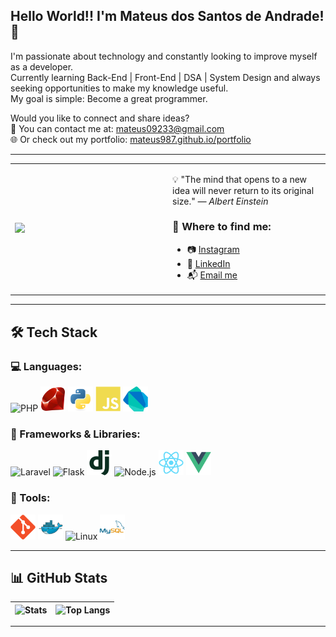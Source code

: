 ## Hello World!! I'm Mateus dos Santos de Andrade! 👋

I'm passionate about technology and constantly looking to improve myself as a developer.  
Currently learning Back-End | Front-End | DSA | System Design and always seeking opportunities to make my knowledge useful.  
My goal is simple: Become a great programmer.

Would you like to connect and share ideas?  
📩 You can contact me at: mateus09233@gmail.com  
🌐 Or check out my portfolio: [mateus987.github.io/portfolio](https://mateus987.github.io/portfolio/)

---

<table border="0" cellspacing="0" cellpadding="0">
  <tr>
    <td style="border: 0;" width="225">
      <img width="100%" src="https://c.tenor.com/0hjOGLFaQa0AAAAd/tenor.gif" />
    </td>
    <td style="border: 0; vertical-align: top; padding-left: 20px;">
      <p>
        💡 "The mind that opens to a new idea will never return to its original size."  
        <i>— Albert Einstein</i>
      </p>
      <h3>🔗 Where to find me:</h3>
      <ul>
        <li>📷 <a href="https://www.instagram.com/mah_san.an/" target="_blank">Instagram</a></li>
        <li>💼 <a href="https://www.linkedin.com/in/mateus-dos-santos-de-andrade/" target="_blank">LinkedIn</a></li>
        <li>📬 <a href="mailto:mah_san.an@hotmail.com">Email me</a></li>
      </ul>
    </td>
  </tr>
</table>


---

## 🛠️ Tech Stack

### 💻 Languages:
<p>
  <img height="40" src="https://upload.wikimedia.org/wikipedia/commons/3/31/Webysther_20160423_-_Elephpant.svg" alt="PHP">
  <img height="40" src="https://raw.githubusercontent.com/devicons/devicon/master/icons/ruby/ruby-original.svg" alt="Ruby">
  <img height="40" src="https://raw.githubusercontent.com/devicons/devicon/master/icons/python/python-original.svg" alt="Python">
  <img height="40" src="https://raw.githubusercontent.com/devicons/devicon/master/icons/javascript/javascript-plain.svg" alt="JavaScript">
  <img height="40" src="https://raw.githubusercontent.com/devicons/devicon/master/icons/dart/dart-original.svg" alt="Dart">
</p>

### 🚀 Frameworks & Libraries:
<p>
  <img height="40" src="https://cdn.jsdelivr.net/gh/devicons/devicon/icons/laravel/laravel-original.svg" alt="Laravel">
  <img height="40" src="https://encrypted-tbn0.gstatic.com/images?q=tbn:ANd9GcTmD38KsMgEwahtWc_Nfs5ZVktP9dBc36MUZA&s" alt="Flask">
  <img height="40" src="https://raw.githubusercontent.com/devicons/devicon/master/icons/django/django-plain.svg" alt="Django">
  <img height="40" src="https://www.svgrepo.com/show/354119/nodejs-icon.svg" alt="Node.js">
  <img height="40" src="https://raw.githubusercontent.com/devicons/devicon/master/icons/react/react-original.svg" alt="React">
  <img height="40" src="https://raw.githubusercontent.com/devicons/devicon/master/icons/vuejs/vuejs-original.svg" alt="Vue.js">
</p>

### 🔧 Tools:
<p>
  <img height="40" src="https://raw.githubusercontent.com/devicons/devicon/master/icons/git/git-original.svg" alt="Git">
  <img height="40" src="https://raw.githubusercontent.com/devicons/devicon/master/icons/docker/docker-original.svg" alt="Docker">
  <img height="40" src="https://icon.icepanel.io/Technology/png-shadow-512/Linux.png" alt="Linux">
  <img height="40" src="https://raw.githubusercontent.com/devicons/devicon/master/icons/mysql/mysql-original-wordmark.svg" alt="MySQL">
</p>

---

## 📊 GitHub Stats

| ![Stats](https://github-readme-stats.vercel.app/api?username=Mateus987&show_icons=true&theme=tokyonight) | ![Top Langs](https://github-readme-stats.vercel.app/api/top-langs/?username=Mateus987&layout=compact&theme=tokyonight) |
| :-: | :-: |

---
